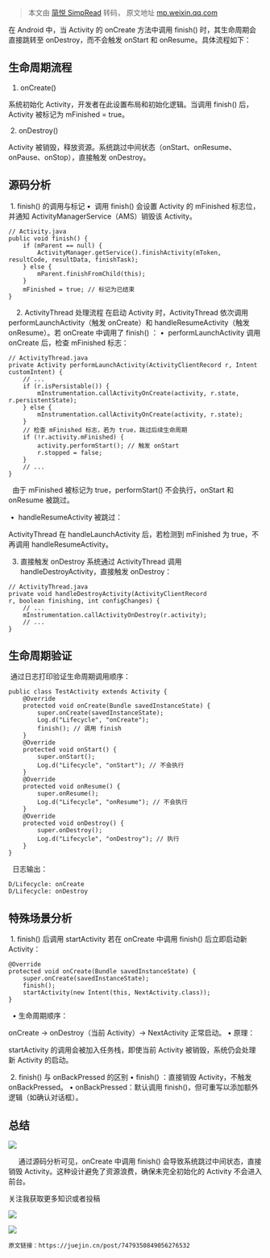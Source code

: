 > 本文由 [简悦 SimpRead](http://ksria.com/simpread/) 转码， 原文地址 [mp.weixin.qq.com](https://mp.weixin.qq.com/s/D8yGNUhIFQ8hTtkHkc7eEg)

在 Android 中，当 Activity 的 onCreate 方法中调用 finish() 时，其生命周期会直接跳转至 onDestroy，而不会触发 onStart 和 onResume。具体流程如下：  

生命周期流程
------

1. onCreate()

系统初始化 Activity，开发者在此设置布局和初始化逻辑。当调用 finish() 后，Activity 被标记为 mFinished = true。

 2. onDestroy()

Activity 被销毁，释放资源。系统跳过中间状态（onStart、onResume、onPause、onStop），直接触发 onDestroy。 

源码分析
----

 1. finish() 的调用与标记 •  调用 finish() 会设置 Activity 的 mFinished 标志位，并通知 ActivityManagerService（AMS）销毁该 Activity。 

```
// Activity.java
public void finish() {
    if (mParent == null) {
        ActivityManager.getService().finishActivity(mToken, resultCode, resultData, finishTask);
    } else {
        mParent.finishFromChild(this);
    }
    mFinished = true; // 标记为已结束
}

```

    2. ActivityThread 处理流程 在启动 Activity 时，ActivityThread 依次调用 performLaunchActivity（触发 onCreate）和 handleResumeActivity（触发 onResume）。若 onCreate 中调用了 finish() ： •  performLaunchActivity 调用 onCreate 后，检查 mFinished 标志：

```
// ActivityThread.java
private Activity performLaunchActivity(ActivityClientRecord r, Intent customIntent) {
    // ...
    if (r.isPersistable()) {
        mInstrumentation.callActivityOnCreate(activity, r.state, r.persistentState);
    } else {
        mInstrumentation.callActivityOnCreate(activity, r.state);
    }
    // 检查 mFinished 标志，若为 true，跳过后续生命周期
    if (!r.activity.mFinished) {
        activity.performStart(); // 触发 onStart
        r.stopped = false;
    }
    // ...
}

```

  由于 mFinished 被标记为 true，performStart() 不会执行，onStart 和 onResume 被跳过。 

 •  handleResumeActivity 被跳过：

ActivityThread 在 handleLaunchActivity 后，若检测到 mFinished 为 true，不再调用 handleResumeActivity。

3. 直接触发 onDestroy 系统通过 ActivityThread 调用 handleDestroyActivity，直接触发 onDestroy：

```
// ActivityThread.java
private void handleDestroyActivity(ActivityClientRecord r, boolean finishing, int configChanges) {
    // ...
    mInstrumentation.callActivityOnDestroy(r.activity);
    // ...
}

```

生命周期验证
------

 通过日志打印验证生命周期调用顺序： 

```
public class TestActivity extends Activity {
    @Override
    protected void onCreate(Bundle savedInstanceState) {
        super.onCreate(savedInstanceState);
        Log.d("Lifecycle", "onCreate");
        finish(); // 调用 finish
    }
    @Override
    protected void onStart() {
        super.onStart();
        Log.d("Lifecycle", "onStart"); // 不会执行
    }
    @Override
    protected void onResume() {
        super.onResume();
        Log.d("Lifecycle", "onResume"); // 不会执行
    }
    @Override
    protected void onDestroy() {
        super.onDestroy();
        Log.d("Lifecycle", "onDestroy"); // 执行
    }
}

```

  日志输出： 

```
D/Lifecycle: onCreate
D/Lifecycle: onDestroy

```

特殊场景分析
------

 1. finish() 后调用 startActivity 若在 onCreate 中调用 finish() 后立即启动新 Activity： 

```
@Override
protected void onCreate(Bundle savedInstanceState) {
    super.onCreate(savedInstanceState);
    finish();
    startActivity(new Intent(this, NextActivity.class));
}

```

  • 生命周期顺序：

onCreate → onDestroy（当前 Activity）→ NextActivity 正常启动。 • 原理：

startActivity 的调用会被加入任务栈，即使当前 Activity 被销毁，系统仍会处理新 Activity 的启动。 

 2. finish() 与 onBackPressed 的区别 • finish() ：直接销毁 Activity，不触发 onBackPressed。 • onBackPressed：默认调用 finish()，但可重写以添加额外逻辑（如确认对话框）。    

总结
--

![](https://mmbiz.qpic.cn/mmbiz_png/yyLvy204xW9Zctycl5vLL5nRqNWmShPaQ3EXgIAxyp1icXJ2nzCtTwCbrYuSx2P6Lp7UU4al7pLkl5d1tcL3RXg/640?wx_fmt=png&from=appmsg)

     通过源码分析可见，onCreate 中调用 finish() 会导致系统跳过中间状态，直接销毁 Activity。这种设计避免了资源浪费，确保未完全初始化的 Activity 不会进入前台。

关注我获取更多知识或者投稿

![](https://mmbiz.qpic.cn/mmbiz_jpg/yyLvy204xW9Uibw4qQxibOBKL1DicLX10o3w57n09uKDowd4ZDjRIgSMUn9cqY6ia77Ys3VfZjG8LUviacGSr0DFIvw/640?wx_fmt=jpeg)

![](https://mmbiz.qpic.cn/mmbiz_jpg/yyLvy204xW9Uibw4qQxibOBKL1DicLX10o3gibpbVwAGtDUV15FZianjGs1whAZ2gg71IV6J7zQpQhtQRcSyHrGJbxg/640?wx_fmt=jpeg)

```
原文链接：https://juejin.cn/post/7479350849056276532

```